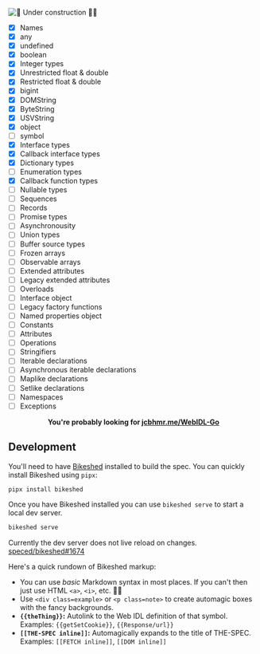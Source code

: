 ![🚧 Under construction 👷‍♂️](https://i.imgur.com/LEP2R3N.png)

- [x] Names
- [x] any
- [x] undefined
- [x] boolean
- [x] Integer types
- [x] Unrestricted float & double
- [x] Restricted float & double
- [x] bigint
- [x] DOMString
- [x] ByteString
- [x] USVString
- [x] object
- [ ] symbol
- [x] Interface types
- [x] Callback interface types
- [x] Dictionary types
- [ ] Enumeration types
- [x] Callback function types
- [ ] Nullable types
- [ ] Sequences
- [ ] Records
- [ ] Promise types
- [ ] Asynchronousity
- [ ] Union types
- [ ] Buffer source types
- [ ] Frozen arrays
- [ ] Observable arrays
- [ ] Extended attributes
- [ ] Legacy extended attributes
- [ ] Overloads
- [ ] Interface object
- [ ] Legacy factory functions
- [ ] Named properties object
- [ ] Constants
- [ ] Attributes
- [ ] Operations
- [ ] Stringifiers
- [ ] Iterable declarations
- [ ] Asynchronous iterable declarations
- [ ] Maplike declarations
- [ ] Setlike declarations
- [ ] Namespaces
- [ ] Exceptions

<p align=center>
  <b>You're probably looking for <a href="https://jcbhmr.me/WebIDL-Go/">jcbhmr.me/WebIDL-Go</a></b>
</p>

## Development

You'll need to have [Bikeshed](https://speced.github.io/bikeshed/) installed to build the spec. You can quickly install Bikeshed using `pipx`:

```sh
pipx install bikeshed
```

Once you have Bikeshed installed you can use `bikeshed serve` to start a local dev server.

```sh
bikeshed serve
```

Currently the dev server does not live reload on changes. [speced/bikeshed#1674](https://github.com/speced/bikeshed/issues/1674)

Here's a quick rundown of Bikeshed markup:

- You can use _basic_ Markdown syntax in most places. If you can't then just use HTML `<a>`, `<i>`, etc. 🤷‍♀️
- Use `<div class=example>` or `<p class=note>` to create automagic boxes with the fancy backgrounds.
- **`{{theThing}}`:** Autolink to the Web IDL definition of that symbol. Examples: `{{getSetCookie}}`, `{{Response/url}}`
- **`[[THE-SPEC inline]]`:** Automagically expands to the title of THE-SPEC. Examples: `[[FETCH inline]]`, `[[DOM inline]]`
